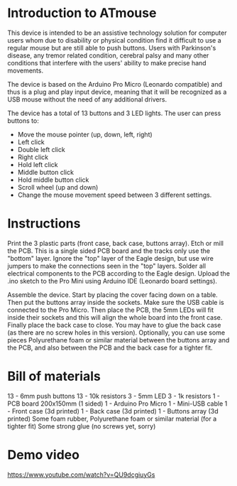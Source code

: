 # Introduction to ATmouse

This device is intended to be an assistive technology solution for computer users whom due to disability or physical condition find it difficult to use a regular mouse but are still able to push buttons. Users with Parkinson's disease, any tremor related condition, cerebral palsy and many other conditions that interfere with the users' ability to make precise hand movements.

The device is based on the Arduino Pro Micro (Leonardo compatible) and thus is a plug and play input device, meaning that it will be recognized as a USB mouse without the need of any additional drivers.

The device has a total of 13 buttons and 3 LED lights. The user can press buttons to:
- Move the mouse pointer (up, down, left, right)
- Left click
- Double left click
- Right click
- Hold left click
- Middle button click
- Hold middle button click
- Scroll wheel (up and down)
- Change the mouse movement speed between 3 different settings.




# Instructions

Print the 3 plastic parts (front case, back case, buttons array).
Etch or mill the PCB. This is a single sided PCB board and the tracks only use the "bottom" layer. Ignore the "top" layer of the Eagle design, but use wire jumpers to make the connections seen in the "top" layers.
Solder all electrical components to the PCB according to the Eagle design.
Upload the .ino sketch to the Pro Mini using Arduino IDE (Leonardo board settings).

Assemble the device. Start by placing the cover facing down on a table.
Then put the buttons array inside the sockets.
Make sure the USB cable is connected to the Pro Micro. Then place the PCB, the 5mm LEDs will fit inside their sockets and this will align the whole board into the front case.
Finally place the back case to close. You may have to glue the back case (as there are no screw holes in this version).
Optionally, you can use some pieces Polyurethane foam or similar material between the buttons array and the PCB, and also between the PCB and the back case for a tighter fit.

# Bill of materials

13 - 6mm push buttons
13 - 10k resistors
3 - 5mm LED
3 - 1k resistors
1 - PCB board 200x150mm (1 sided)
1 - Arduino Pro Micro
1 - Mini-USB cable
1 - Front case (3d printed)
1 - Back case (3d printed)
1 - Buttons array (3d printed)
Some foam rubber, Polyurethane foam or similar material (for a tighter fit)
Some strong glue (no screws yet, sorry)

# Demo video

https://www.youtube.com/watch?v=QU9dcgiuyGs